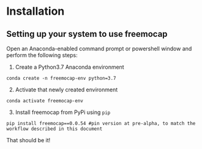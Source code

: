 # Installation

## Setting up your system to use freemocap
Open an Anaconda-enabled command prompt or powershell window and perform the following steps:

1) Create a Python3.7 Anaconda environment
``` 
conda create -n freemocap-env python=3.7
``` 

2) Activate that newly created environment
```
conda activate freemocap-env
```
3) Install freemocap  from PyPi using `pip`
```
pip install freemocap==0.0.54 #pin version at pre-alpha, to match the workflow described in this document
```
That should be it!